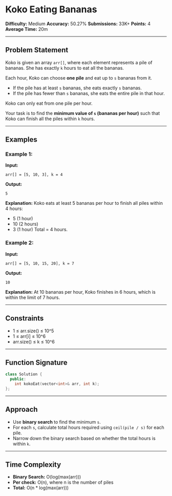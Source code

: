 # Koko Eating Bananas

**Difficulty:** Medium
**Accuracy:** 50.27%
**Submissions:** 33K+
**Points:** 4
**Average Time:** 20m

---

## Problem Statement

Koko is given an array `arr[]`, where each element represents a pile of bananas. She has exactly `k` hours to eat all the bananas.

Each hour, Koko can choose **one pile** and eat up to `s` bananas from it.

* If the pile has at least `s` bananas, she eats exactly `s` bananas.
* If the pile has fewer than `s` bananas, she eats the entire pile in that hour.

Koko can only eat from one pile per hour.

Your task is to find the **minimum value of `s` (bananas per hour)** such that Koko can finish all the piles within `k` hours.

---

## Examples

### Example 1:

**Input:**

```text
arr[] = [5, 10, 3], k = 4
```

**Output:**

```text
5
```

**Explanation:**
Koko eats at least 5 bananas per hour to finish all piles within 4 hours:

* 5 (1 hour)
* 10 (2 hours)
* 3 (1 hour)
  Total = 4 hours.

### Example 2:

**Input:**

```text
arr[] = [5, 10, 15, 20], k = 7
```

**Output:**

```text
10
```

**Explanation:**
At 10 bananas per hour, Koko finishes in 6 hours, which is within the limit of 7 hours.

---

## Constraints

* 1 ≤ arr.size() ≤ 10^5
* 1 ≤ arr\[i] ≤ 10^6
* arr.size() ≤ k ≤ 10^6

---

## Function Signature

```cpp
class Solution {
  public:
    int kokoEat(vector<int>& arr, int k);
};
```

---

## Approach

* Use **binary search** to find the minimum `s`.
* For each `s`, calculate total hours required using `ceil(pile / s)` for each pile.
* Narrow down the binary search based on whether the total hours is within `k`.

---

## Time Complexity

* **Binary Search:** O(log(max(arr)))
* **Per check:** O(n), where n is the number of piles
* **Total:** O(n \* log(max(arr)))
